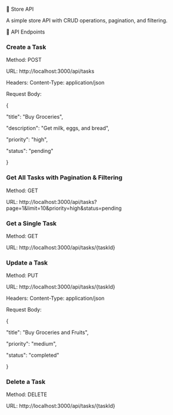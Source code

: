 📝 Store API

A simple store API with CRUD operations, pagination, and filtering.

📌 API Endpoints

### Create a Task

Method: POST

URL: http://localhost:3000/api/tasks

Headers: Content-Type: application/json

Request Body:

{

  "title": "Buy Groceries",
  
  "description": "Get milk, eggs, and bread",
  
  "priority": "high",
  
  "status": "pending"
  
}

### Get All Tasks with Pagination & Filtering

Method: GET

URL: http://localhost:3000/api/tasks?page=1&limit=10&priority=high&status=pending

### Get a Single Task

Method: GET

URL: http://localhost:3000/api/tasks/{taskId}

### Update a Task

Method: PUT

URL: http://localhost:3000/api/tasks/{taskId}

Headers: Content-Type: application/json

Request Body:

{

  "title": "Buy Groceries and Fruits",
  
  "priority": "medium",
  
  "status": "completed"
  
}

### Delete a Task

Method: DELETE

URL: http://localhost:3000/api/tasks/{taskId}


 


